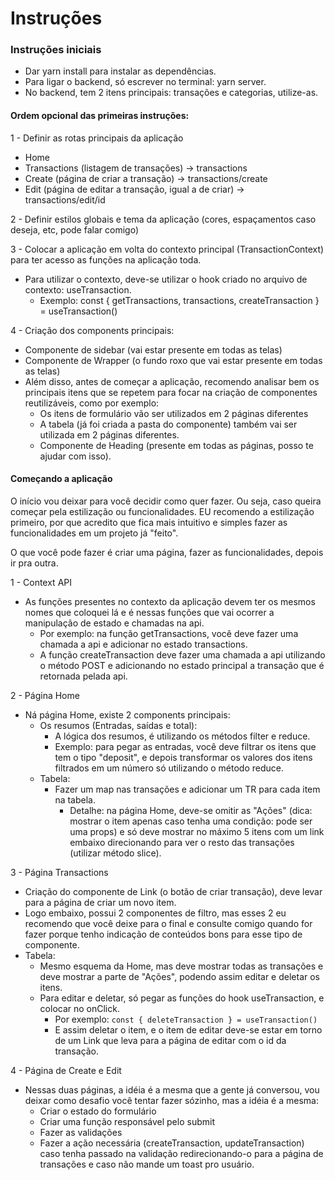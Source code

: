 # Instruções
### Instruções iniciais
  - Dar yarn install para instalar as dependências.
  - Para ligar o backend, só escrever no terminal: yarn server.
  - No backend, tem 2 itens principais: transações e categorias, utilize-as.

#### Ordem opcional das primeiras instruções:

1 - Definir as rotas principais da aplicação

- Home
- Transactions (listagem de transações) -> transactions
- Create (página de criar a transação) -> transactions/create
- Edit (página de editar a transação, igual a de criar) -> transactions/edit/id

2 - Definir estilos globais e tema da aplicação (cores, espaçamentos caso deseja, etc, pode falar comigo)

3 - Colocar a aplicação em volta do contexto principal (TransactionContext) para ter acesso as funções na aplicação toda.
- Para utilizar o contexto, deve-se utilizar o hook criado no arquivo de contexto: useTransaction.
	- Exemplo: const { getTransactions, transactions, createTransaction } = useTransaction()

4 - Criação dos components principais:

- Componente de sidebar (vai estar presente em todas as telas)
- Componente de Wrapper (o fundo roxo que vai estar presente em todas as telas)
- Além disso, antes de começar a aplicação, recomendo analisar bem os principais itens que se repetem para focar na criação de componentes reutilizáveis, como por exemplo:
	- Os itens de formulário vão ser utilizados em 2 páginas diferentes
	- A tabela (já foi criada a pasta do componente) também vai ser utilizada em 2 páginas diferentes.
	- Componente de Heading (presente em todas as páginas, posso te ajudar com isso).

#### Começando a aplicação

O início vou deixar para você decidir como quer fazer. Ou seja, caso queira começar pela estilização ou funcionalidades. EU recomendo a estilização primeiro, por que acredito que fica mais intuitivo e simples fazer as funcionalidades em um projeto já "feito".

O que você pode fazer é criar uma página, fazer as funcionalidades, depois ir pra outra.

1 - Context API

- As funções presentes no contexto da aplicação devem ter os mesmos nomes que coloquei lá e é nessas funções que vai ocorrer a manipulação de estado e chamadas na api.
	- Por exemplo: na função getTransactions, você deve fazer uma chamada a api e adicionar no estado transactions.
	- A função createTransaction deve fazer uma chamada a api utilizando o método POST e adicionando no estado principal a transação que é retornada pelada api.

2 - Página Home

- Ná página Home, existe 2 components principais: 
	- Os resumos (Entradas, saídas e total):
		- A lógica dos resumos, é utilizando os métodos filter e reduce.
		- Exemplo: para pegar as entradas, você deve filtrar os itens que tem o tipo "deposit", e depois transformar os valores dos itens filtrados em um número só utilizando o método reduce.   
	- Tabela:
		- Fazer um map nas transações e adicionar um TR para cada item na tabela. 
			- Detalhe: na página Home, deve-se omitir as "Ações" (dica: mostrar o item apenas caso tenha uma condição: pode ser uma props) e só deve mostrar no máximo 5 itens com um link embaixo direcionando para ver o resto das transações (utilizar método slice).

3 - Página Transactions

- Criação do componente de Link (o botão de criar transação), deve levar para a página de criar um novo item.
- Logo embaixo, possui 2 componentes de filtro, mas esses 2 eu recomendo que você deixe para o final e consulte comigo quando for fazer porque tenho indicação de conteúdos bons para esse tipo de componente.
- Tabela:
	- Mesmo esquema da Home, mas deve mostrar todas as transações e deve mostrar a parte de "Ações", podendo assim editar e deletar os itens.
	- Para editar e deletar, só pegar as funções do hook useTransaction, e colocar no onClick.
		- Por exemplo: `const { deleteTransaction } = useTransaction()`   
		- E assim deletar o item, e o item de editar deve-se estar em torno de um Link que leva para a página de editar com o id da transação.

4 - Página de Create e Edit

- Nessas duas páginas, a idéia é a mesma que a gente já conversou, vou deixar como desafio você tentar fazer sózinho, mas a idéia é a mesma:
	- Criar o estado do formulário
	- Criar uma função responsável pelo submit
	- Fazer as validações
	- Fazer a ação necessária (createTransaction, updateTransaction) caso tenha passado na validação redirecionando-o para a página de transações e caso não mande um toast pro usuário.